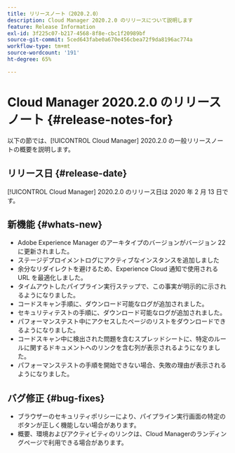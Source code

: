 ```yaml
---
title: リリースノート（2020.2.0）
description: Cloud Manager 2020.2.0 のリリースについて説明します
feature: Release Information
exl-id: 3f225c07-b217-4568-8f8e-cbc1f20989bf
source-git-commit: 5ced643fabe0a670e456cbea72f9da8196ac774a
workflow-type: tm+mt
source-wordcount: '191'
ht-degree: 65%

---
```


# Cloud Manager 2020.2.0 のリリースノート {#release-notes-for}

以下の節では、[!UICONTROL Cloud Manager] 2020.2.0 の一般リリースノートの概要を説明します。

## リリース日 {#release-date}

[!UICONTROL Cloud Manager] 2020.2.0 のリリース日は 2020 年 2 月 13 日です。

## 新機能 {#whats-new}

* Adobe Experience Manager のアーキタイプのバージョンがバージョン 22 に更新されました。
* ステージデプロイメントログにアクティブなインスタンスを追加しました
* 余分なリダイレクトを避けるため、Experience Cloud 通知で使用される URL を最適化しました。
* タイムアウトしたパイプライン実行ステップで、この事実が明示的に示されるようになりました。
* コードスキャン手順に、ダウンロード可能なログが追加されました。
* セキュリティテストの手順に、ダウンロード可能なログが追加されました。
* パフォーマンステスト中にアクセスしたページのリストをダウンロードできるようになりました。
* コードスキャン中に検出された問題を含むスプレッドシートに、特定のルールに関するドキュメントへのリンクを含む列が表示されるようになりました。
* パフォーマンステストの手順を開始できない場合、失敗の理由が表示されるようになりました。

## バグ修正 {#bug-fixes}

* ブラウザーのセキュリティポリシーにより、パイプライン実行画面の特定のボタンが正しく機能しない場合があります。
* 概要、環境およびアクティビティのリンクは、Cloud Managerのランディングページで利用できる場合があります。
